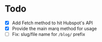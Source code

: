 # Todo

* [x] Add Fetch method to hit Hubspot's API
* [x] Provide the main marq method for usage
* [ ] Fix: slug/file name for `/blog/` prefix
